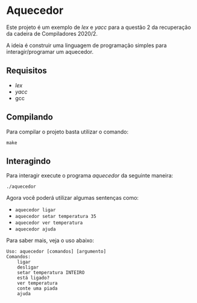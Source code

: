 # Aquecedor

Este projeto é um exemplo de _lex_ e _yacc_ para a questão 2 da recuperação da
cadeira de Compiladores 2020/2.

A ideia é construir uma linguagem de programação simples para interagir/programar
um aquecedor.

## Requisitos

- _lex_
- _yacc_
- gcc

## Compilando

Para compilar o projeto basta utilizar o comando:

```make```

## Interagindo

Para interagir execute o programa _aquecedor_ da seguinte maneira:

```./aquecedor```

Agora você poderá utilizar algumas sentenças como:

- ```aquecedor ligar```
- ```aquecedor setar temperatura 35```
- ```aquecedor ver temperatura```
- ```aquecedor ajuda```

Para saber mais, veja o uso abaixo:

```
Uso: aquecedor [comandos] [argumento]
Comandos:
    ligar
    desligar
    setar temperatura INTEIRO
    está ligado?
    ver temperatura
    conte uma piada
    ajuda
```